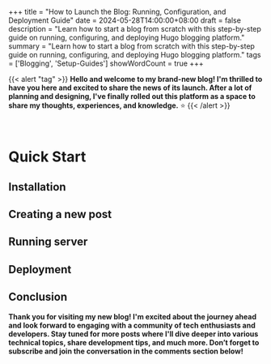 +++
title = "How to Launch the Blog: Running, Configuration, and Deployment Guide"
date = 2024-05-28T14:00:00+08:00
draft = false
description = "Learn how to start a blog from scratch with this step-by-step guide on running, configuring, and deploying Hugo blogging platform."
summary = "Learn how to start a blog from scratch with this step-by-step guide on running, configuring, and deploying Hugo blogging platform."
tags = ['Blogging', 'Setup-Guides']
showWordCount = true
+++

{{< alert "tag" >}}
**Hello and welcome to my brand-new blog! I'm thrilled to have you here and excited to share the news of its launch. After a lot of planning and designing, I've finally rolled out this platform as a space to share my thoughts, experiences, and knowledge.** :star:
{{< /alert >}}

&nbsp;

# Quick Start

## Installation

## Creating a new post

## Running server

## Deployment

## Conclusion

**Thank you for visiting my new blog! I'm excited about the journey ahead and look forward to engaging with a community of tech enthusiasts and developers. Stay tuned for more posts where I'll dive deeper into various technical topics, share development tips, and much more. Don’t forget to subscribe and join the conversation in the comments section below!**